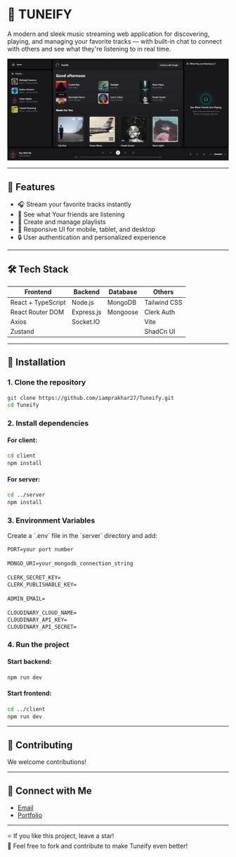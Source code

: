 
# 🎵 TUNEIFY

A modern and sleek music streaming web application for discovering, playing, and managing your favorite tracks — with built-in chat to connect with others and see what they're listening to in real time.


![Tuneify Banner](/frontend/public/banner.png) 

---

## 🚀 Features

- 🎧 Stream your favorite tracks instantly
- 🤳 See what Your friends are listening
- 📁 Create and manage playlists
- 📱 Responsive UI for mobile, tablet, and desktop
- 🔒 User authentication and personalized experience

---

## 🛠️ Tech Stack

| Frontend          | Backend        | Database     | Others              |
|-------------------|----------------|--------------|---------------------|
|React + TypeScript | Node.js        | MongoDB      | Tailwind CSS        |
| React Router DOM  | Express.js     | Mongoose     | Clerk Auth          |
| Axios             | Socket.IO      |              | Vite                |
| Zustand           |                |              | ShadCn UI           |

---


## 🔧 Installation

### 1. Clone the repository

```bash
git clone https://github.com/iamprakhar27/Tuneify.git
cd Tuneify
```

### 2. Install dependencies

#### For client:

```bash
cd client
npm install
```

#### For server:

```bash
cd ../server
npm install
```

### 3. Environment Variables

Create a \`.env\` file in the \`server\` directory and add:

```env
PORT=your port number

MONGO_URI=your_mongodb_connection_string

CLERK_SECRET_KEY= 
CLERK_PUBLISHABLE_KEY=

ADMIN_EMAIL=

CLOUDINARY_CLOUD_NAME= 
CLOUDINARY_API_KEY= 
CLOUDINARY_API_SECRET=
```

### 4. Run the project

#### Start backend:

```bash
npm run dev
```

#### Start frontend:

```bash
cd ../client
npm run dev
```

---

## 🙌 Contributing

We welcome contributions!  

---

## 🤝 Connect with Me

- [Email](prakharofficial17@gmail.com)
- [Portfolio](https://prakhar-portfolio-coral.vercel.app/)

---

⭐ If you like this project, leave a star!  
📝 Feel free to fork and contribute to make Tuneify even better!
